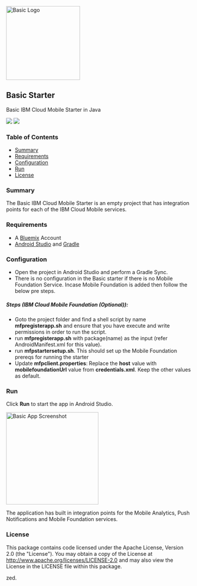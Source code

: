 <img src="https://bluemixassets.eu-gb.mybluemix.net/api/Products/image/logos/basic.svg?key=[starter-basic]&event=readme-image-view" alt="Basic Logo" width="200px"/>

## Basic Starter
Basic IBM Cloud Mobile Starter in Java

[![](https://img.shields.io/badge/bluemix-powered-blue.svg)](https://bluemix.net)
[![](https://img.shields.io/badge/platform-android-lightgrey.svg?style=flat)](https://developer.android.com/index.html)

### Table of Contents
* [Summary](#summary)
* [Requirements](#requirements)
* [Configuration](#configuration)
* [Run](#run)
* [License](#license)

### Summary       


The Basic IBM Cloud Mobile Starter is an empty project that has integration points for each of the IBM Cloud Mobile services.

### Requirements

* A [Bluemix](http://bluemix.net) Account
* [Android Studio](https://developer.android.com/studio/index.html) and [Gradle](https://gradle.org/gradle-download/)

### Configuration

* Open the project in Android Studio and perform a Gradle Sync.
* There is no configuration in the Basic starter if there is no Mobile Foundation Service. Incase Mobile Foundation is added then follow the below pre steps.

##### Steps (IBM Cloud Mobile Foundation (Optional)):

* Goto the project folder and find a shell script by name **mfpregisterapp.sh** and ensure that you have execute and write permissions in order to run the script.
* run **mfpregisterapp.sh** with package(name) as the input (refer AndroidManifest.xml for this value).
* run **mfpstartersetup.sh**. This should set up the Mobile Foundation prereqs for running the starter
* Update **mfpclient.properties**: Replace the **host** value with **mobilefoundationUrl** value from **credentials.xml**. Keep the other values as default.

### Run

Click **Run** to start the app in Android Studio.

<img src="README_Images/basic.png" alt="Basic App Screenshot" width="250px"/>

The application has built in integration points for the Mobile Analytics, Push Notifications and Mobile Foundation services.

### License
This package contains code licensed under the Apache License, Version 2.0 (the "License"). You may obtain a copy of the License at http://www.apache.org/licenses/LICENSE-2.0 and may also view the License in the LICENSE file within this package.

zed.
